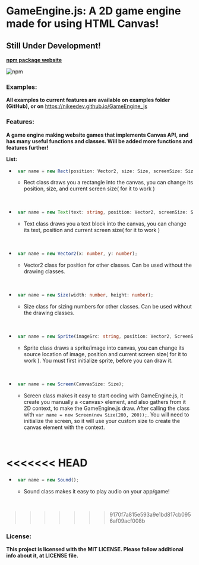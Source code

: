 # **GameEngine.js**: A 2D game engine made for using HTML Canvas!

## **Still Under Development!**


**[npm package website](https://www.npmjs.com/package/@nikee_dev/gameengine_js)**

![npm](https://img.shields.io/npm/v/@nikee_dev/gameengine_js?color=Green&label=Current%20package%20version&style=flat-square)


### Examples:
**All examples to current features are available on examples folder (GitHub), or on** https://nikeedev.github.io/GameEngine_js

### Features:

**A game engine making website games that implements Canvas API, and has many useful functions and classes. Will be added more functions and features further!**

**List:**
 - ```ts 
    var name = new Rect(position: Vector2, size: Size, screenSize: Size);
   ```
   - Rect class draws you a rectangle into the canvas, you can change its position, size, and current screen size( for it to work )

<br>

- ```ts 
   var name = new Text(text: string, position: Vector2, screenSize: Size);
  ```
  - Text class draws you a text block into the canvas, you can change its text, position and current screen size( for it to work )

<br>

- ```ts
   var name = new Vector2(x: number, y: number);
  ```
  - Vector2 class for position for other classes. Can be used without the drawing classes.
  
<br>

- ```ts
   var name = new Size(width: number, height: number);
  ```
  - Size class for sizing numbers for other classes. Can be used without the drawing classes.
  
<br> 

- ```ts
   var name = new Sprite(imageSrc: string, position: Vector2, ScreenSize: Size);
  ```
  - Sprite class draws a sprite/image into canvas, you can change its source location of image, position and current screen size( for it to work ). You must first initialize sprite, before you can draw it.
  
<br>

- ```ts
   var name = new Screen(CanvasSize: Size);
  ```
  - Screen class makes it easy to start coding with GameEngine.js, it create you manually a \<canvas\> element, and also gathers from it 2D context, to make the GameEngine.js draw. After calling the class with `var name = new Screen(new Size(200, 200));`. You will need to initialize the screen, so it will use your custom size to create the canvas element with the context.

<br>

<<<<<<< HEAD
=======
- ```ts
   var name = new Sound();
  ```
  - Sound class makes it easy to play audio on your app/game!

<br>

>>>>>>> 9170f7a815e593a9e1bd817cb0956af09acf008b
### License:

**This project is licensed with the MIT LICENSE. Please follow additional info about it, at LICENSE file.**

